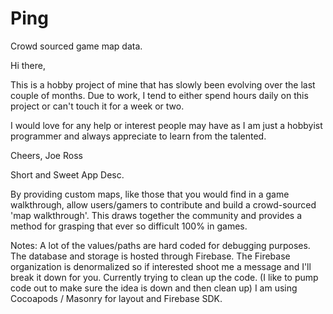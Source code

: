 # Ping
Crowd sourced game map data.


Hi there,

This is a hobby project of mine that has slowly been evolving over the last couple of months. Due to work, I tend to either
spend hours daily on this project or can't touch it for a week or two.

I would love for any help or interest people may have as I am just a hobbyist programmer and always appreciate to learn from
the talented.

Cheers,
Joe Ross

Short and Sweet App Desc.

By providing custom maps, like those that you would find in a game walkthrough, allow users/gamers to contribute and build a 
crowd-sourced 'map walkthrough'. This draws together the community and provides a method for grasping that ever so difficult
100% in games. 


Notes:
A lot of the values/paths are hard coded for debugging purposes.
The database and storage is hosted through Firebase.
The Firebase organization is denormalized so if interested shoot me a message and I'll break it down for you.
Currently trying to clean up the code. (I like to pump code out to make sure the idea is down and then clean up)
I am using Cocoapods / Masonry for layout and Firebase SDK.
